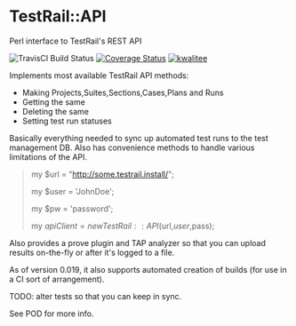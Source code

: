 TestRail::API
=============

Perl interface to TestRail's REST API

<img alt="TravisCI Build Status" src="https://travis-ci.org/teodesian/TestRail-Perl.svg"></img>
<a href='https://coveralls.io/r/teodesian/TestRail-Perl?branch=build%2Fmaster'><img src='https://coveralls.io/repos/teodesian/TestRail-Perl/badge.svg?branch=build%2Fmaster' alt='Coverage Status' /></a>
<a href="http://cpants.cpanauthors.org/dist/TestRail-API"><img alt="kwalitee" src="http://cpants.cpanauthors.org/dist/TestRail-API.png"></img></a>

Implements most available TestRail API methods:

* Making Projects,Suites,Sections,Cases,Plans and Runs
* Getting the same
* Deleting the same
* Setting test run statuses

Basically everything needed to sync up automated test runs to the test management DB.
Also has convenience methods to handle various limitations of the API.

> my $url = "http://some.testrail.install/";
> 
> my $user = 'JohnDoe';
> 
> my $pw = 'password';
> 
> my $apiClient = new TestRail::API($url,$user,$pass);

Also provides a prove plugin and TAP analyzer so that you can upload results on-the-fly or after it's logged to a file.

As of version 0.019, it also supports automated creation of builds (for use in a CI sort of arrangement).

TODO: alter tests so that you can keep in sync.

See POD for more info.
